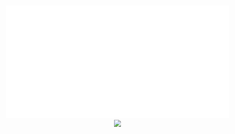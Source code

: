 <div align="center">
  <img src="https://github.com/angelk90/angelk90/raw/master/info.svg?sanitize=true">
  		<img align="center" src="https://github-readme-stats.vercel.app/api?username=angelk90&&show_icons=true&title_color=ffffff&icon_color=34abeb&text_color=daf7dc&bg_color=151515" />
</div>
